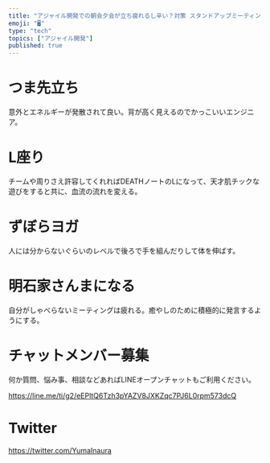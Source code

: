 ```yaml
---
title: "アジャイル開発での朝会夕会が立ち疲れるし辛い？対策 スタンドアップミーティングは楽しくやろう"
emoji: "🖥"
type: "tech"
topics: ["アジャイル開発"]
published: true
---
```


# つま先立ち

意外とエネルギーが発散されて良い。背が高く見えるのでかっこいいエンジニア。

# L座り

チームや周りさえ許容してくれればDEATHノートのLになって、天才肌チックな遊びをすると共に、血流の流れを変える。

# ずぼらヨガ

人には分からないぐらいのレベルで後ろで手を組んだりして体を伸ばす。

# 明石家さんまになる

自分がしゃべらないミーティングは疲れる。癒やしのために積極的に発言するようにする。









<!-- Update From Qiita API -->

# チャットメンバー募集


何か質問、悩み事、相談などあればLINEオープンチャットもご利用ください。

https://line.me/ti/g2/eEPltQ6Tzh3pYAZV8JXKZqc7PJ6L0rpm573dcQ





# Twitter


https://twitter.com/YumaInaura


<!-- Update From Qiita API -->



